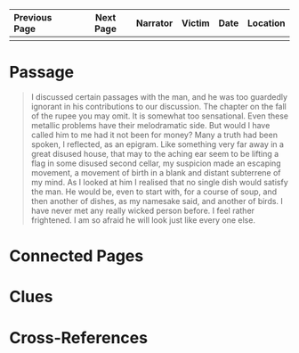 | Previous Page | Next Page | Narrator | Victim | Date | Location |
|:--------------|:---------:|---------:|-------:|-----:|---------:|
|               |           |          |        |      |          |

# Passage
>I discussed certain passages with the man, and he was too guardedly ignorant in his contributions to our discussion. The chapter on the fall of the rupee you may omit. It is somewhat too sensational. Even these metallic problems have their melodramatic side. But would I have called him to me had it not been for money? Many a truth had been spoken, I reflected, as an epigram. Like something very far away in a great disused house, that may to the aching ear seem to be lifting a flag in some disused second cellar, my suspicion made an escaping movement, a movement of birth in a blank and distant subterrene of my mind. As I looked at him I realised that no single dish would satisfy the man. He would be, even to start with, for a course of soup, and then another of dishes, as my namesake said, and another of birds. I have never met any really wicked person before. I feel rather frightened. I am so afraid he will look just like every one else.
# Connected Pages
# Clues
# Cross-References
